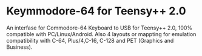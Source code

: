 # Keymmodore-64 for Teensy++ 2.0
An interfase for Commodore-64 Keyboard to USB for Teensy++ 2.0, 100% compatible with PC/Linux/Android.
Also 4 layouts or mappting for emulation compatibility with C-64, Plus/4,C-16, C-128 and PET (Graphics and Business).
